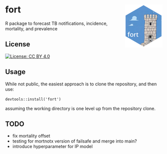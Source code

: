 # fort <img src="man/figures/logo.png" align="right" height="139" />

R package to forecast TB notifications, incidence, mortality, and prevalence


## License

[![License: CC BY 4.0](https://img.shields.io/badge/License-CC_BY_4.0-lightgrey.svg)](https://creativecommons.org/licenses/by/4.0/)



## Usage

While not public, the easiest approach is to clone the repository, and then use:

`devtools::install('fort')`

assuming the working directory is one level up from the repository clone.


## TODO

- fix mortality offset
- testing for mortnotx version of failsafe and merge into main?
- introduce hyperparameter for IP model
